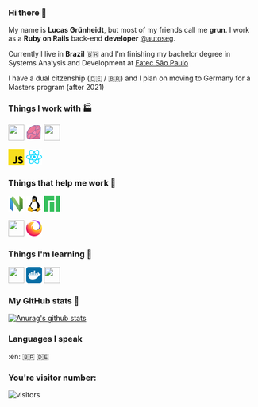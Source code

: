 ### Hi there 👋

My name is **Lucas Grünheidt**, but most of my friends call me **grun**. I work as a **Ruby on Rails** back-end **developer** [@autoseg](https://www.autoseg.com).

Currently I live in **Brazil** :brazil: and I'm finishing my bachelor degree in Systems Analysis and Development at [Fatec São Paulo](https://en.wikipedia.org/wiki/S%C3%A3o_Paulo_State_Technological_College)

I have a dual citzenship (:de: / :brazil:) and I plan on moving to Germany for a Masters program (after 2021)

### Things I work with :factory:
<img height="32" width="32" fill='red' src="https://cdn.jsdelivr.net/npm/simple-icons@v3/icons/rubyonrails.svg"/> <img height="32" width="32" src="./icons/ruby.svg"/> <img height="32" width="32" src="https://cdn.jsdelivr.net/npm/simple-icons@v3/icons/html5.svg"/>

<img height="32" width="32" src="./icons/javascript.svg"/> <img height="32" width="32" src="./icons/react.svg"/>


### Things that help me work :trolleybus:

<img height="32" width="32" src="./icons/neovim.svg"/> <img height="32" width="32" src="./icons/linux.svg"/> <img height="32" width="32" src="./icons/manjaro.svg"/>

<img height="32" width="32" src="https://cdn.jsdelivr.net/npm/simple-icons@v3/icons/google.svg"/> <img height="32" width="32" src="./icons/firefoxbrowser.svg"/>

### Things I'm learning :thought_balloon:

<img height="32" width="32" src="https://cdn.jsdelivr.net/npm/simple-icons@v3/icons/rust.svg"/> <img height="32" width="32" src="./icons/docker.svg"/>
<img height="32" width="32" src="https://cdn.jsdelivr.net/npm/simple-icons@v3/icons/elixir.svg"/>

### My GitHub stats :game_die:

[![Anurag's github stats](https://github-readme-stats.vercel.app/api?username=grun00&show_icons=true&theme=gruvbox)](https://github.com/anuraghazra/github-readme-stats)

### Languages I speak
:en:
:brazil:
:de:

### You're visitor number:

![visitors](https://visitor-badge.glitch.me/badge?page_id=grun00.grun00)
